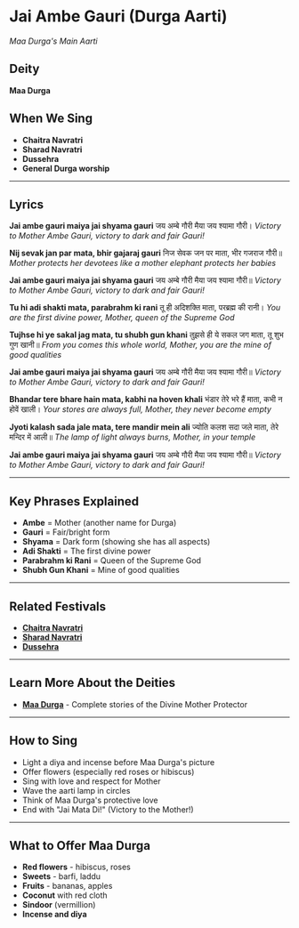 # Jai Ambe Gauri (Durga Aarti)
*Maa Durga's Main Aarti*

## Deity
**Maa Durga**

## When We Sing
- **Chaitra Navratri**
- **Sharad Navratri**
- **Dussehra**
- **General Durga worship**

---

## Lyrics

**Jai ambe gauri maiya jai shyama gauri**
जय अम्बे गौरी मैया जय श्यामा गौरी।
*Victory to Mother Ambe Gauri, victory to dark and fair Gauri!*

**Nij sevak jan par mata, bhir gajaraj gauri**
निज सेवक जन पर माता, भीर गजराज गौरी॥
*Mother protects her devotees like a mother elephant protects her babies*

**Jai ambe gauri maiya jai shyama gauri**
जय अम्बे गौरी मैया जय श्यामा गौरी॥
*Victory to Mother Ambe Gauri, victory to dark and fair Gauri!*

**Tu hi adi shakti mata, parabrahm ki rani**
तू ही अदिशक्ति माता, परब्रह्म की रानी।
*You are the first divine power, Mother, queen of the Supreme God*

**Tujhse hi ye sakal jag mata, tu shubh gun khani**
तुझसे ही ये सकल जग माता, तू शुभ गुण खानी॥
*From you comes this whole world, Mother, you are the mine of good qualities*

**Jai ambe gauri maiya jai shyama gauri**
जय अम्बे गौरी मैया जय श्यामा गौरी॥
*Victory to Mother Ambe Gauri, victory to dark and fair Gauri!*

**Bhandar tere bhare hain mata, kabhi na hoven khali**
भंडार तेरे भरे हैं माता, कभी न होवें खाली।
*Your stores are always full, Mother, they never become empty*

**Jyoti kalash sada jale mata, tere mandir mein ali**
ज्योति कलश सदा जले माता, तेरे मन्दिर में आली॥
*The lamp of light always burns, Mother, in your temple*

**Jai ambe gauri maiya jai shyama gauri**
जय अम्बे गौरी मैया जय श्यामा गौरी॥
*Victory to Mother Ambe Gauri, victory to dark and fair Gauri!*

---

## Key Phrases Explained
- **Ambe** = Mother (another name for Durga)
- **Gauri** = Fair/bright form
- **Shyama** = Dark form (showing she has all aspects)
- **Adi Shakti** = The first divine power
- **Parabrahm ki Rani** = Queen of the Supreme God
- **Shubh Gun Khani** = Mine of good qualities

---

## Related Festivals

- **[Chaitra Navratri](../section1-festivals/05-chaitra-navratri.md)**
- **[Sharad Navratri](../section1-festivals/09-sharad-navratri.md)**
- **[Dussehra](../section1-festivals/10-dussehra.md)**

---

## Learn More About the Deities

- **[Maa Durga](../section3-deities/06-maa-durga.md)** - Complete stories of the Divine Mother Protector

---

## How to Sing
- Light a diya and incense before Maa Durga's picture
- Offer flowers (especially red roses or hibiscus)
- Sing with love and respect for Mother
- Wave the aarti lamp in circles
- Think of Maa Durga's protective love
- End with "Jai Mata Di!" (Victory to the Mother!)

---

## What to Offer Maa Durga
- **Red flowers** - hibiscus, roses
- **Sweets** - barfi, laddu
- **Fruits** - bananas, apples
- **Coconut** with red cloth
- **Sindoor** (vermillion)
- **Incense and diya**

